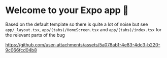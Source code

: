 # Welcome to your Expo app 👋

Based on the default template so there is quite a lot of noise but see
`app/_layout.tsx`, `app/(tabs)/HomeScreen.tsx` and `app/(tabs)/index.tsx` for
the relevant parts of the bug


https://github.com/user-attachments/assets/5a078ab1-4e83-4dc3-b220-9c066fcd04b8
